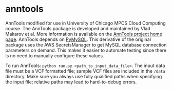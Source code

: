 # anntools

AnnTools modified for use in University of Chicago MPCS Cloud Computing course. The AnnTools package is developed and maintained by Vlad Makarov et al. More information is available on the [AnnTools project home page](http://anntools.sourceforge.net/). AnnTools depends on [PyMySQL](https://github.com/PyMySQL/PyMySQL). This derivative of the original package uses the AWS SecretsManager to get MySQL database connection parameters on demand. This makes it easier to automate testing since there is no need to manually configure these values.

To run AnnTools: `python run.py <path_to_input_data_file>`. The input data file must be a VCF formatted file; sample VCF files are included in the `/data` directory. Make sure you always use fully qualified paths when specifying the input file; relative paths may lead to hard-to-debug errors.
